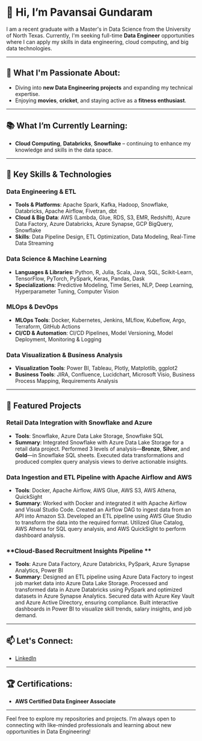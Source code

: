 # 👋 Hi, I’m Pavansai Gundaram

I am a recent graduate with a Master's in Data Science from the University of North Texas. Currently, I'm seeking full-time **Data Engineer** opportunities where I can apply my skills in data engineering, cloud computing, and big data technologies.

---

## 🌱 What I'm Passionate About:
- Diving into **new Data Engineering projects** and expanding my technical expertise.  
- Enjoying **movies**, **cricket**, and staying active as a **fitness enthusiast**.  

---

## 📚 What I’m Currently Learning:
- **Cloud Computing**, **Databricks**, **Snowflake** – continuing to enhance my knowledge and skills in the data space.

---

## 🧩 Key Skills & Technologies

### Data Engineering & ETL
- **Tools & Platforms**: Apache Spark, Kafka, Hadoop, Snowflake, Databricks, Apache Airflow, Fivetran, dbt
- **Cloud & Big Data**: AWS (Lambda, Glue, RDS, S3, EMR, Redshift), Azure Data Factory, Azure Databricks, Azure Synapse, GCP BigQuery, Snowflake
- **Skills**: Data Pipeline Design, ETL Optimization, Data Modeling, Real-Time Data Streaming

### Data Science & Machine Learning
- **Languages & Libraries**: Python, R, Julia, Scala, Java, SQL, Scikit-Learn, TensorFlow, PyTorch, PySpark, Keras, Pandas, Dask
- **Specializations**: Predictive Modeling, Time Series, NLP, Deep Learning, Hyperparameter Tuning, Computer Vision

### MLOps & DevOps
- **MLOps Tools**: Docker, Kubernetes, Jenkins, MLflow, Kubeflow, Argo, Terraform, GitHub Actions
- **CI/CD & Automation**: CI/CD Pipelines, Model Versioning, Model Deployment, Monitoring & Logging

### Data Visualization & Business Analysis
- **Visualization Tools**: Power BI, Tableau, Plotly, Matplotlib, ggplot2
- **Business Tools**: JIRA, Confluence, Lucidchart, Microsoft Visio, Business Process Mapping, Requirements Analysis

---

## 🌟 Featured Projects

### **Retail Data Integration with Snowflake and Azure**
- **Tools**: Snowflake, Azure Data Lake Storage, Snowflake SQL  
- **Summary**: Integrated Snowflake with Azure Data Lake Storage for a retail data project. Performed 3 levels of analysis—**Bronze**, **Silver**, and **Gold**—in Snowflake SQL sheets. Executed data transformations and produced complex query analysis views to derive actionable insights.

### **Data Ingestion and ETL Pipeline with Apache Airflow and AWS**
- **Tools**: Docker, Apache Airflow, AWS Glue, AWS S3, AWS Athena, QuickSight  
- **Summary**: Worked with Docker and integrated it with Apache Airflow and Visual Studio Code. Created an Airflow DAG to ingest data from an API into Amazon S3. Developed an ETL pipeline using AWS Glue Studio to transform the data into the required format. Utilized Glue Catalog, AWS Athena for SQL query analysis, and AWS QuickSight to perform dashboard analysis.

### **Cloud-Based Recruitment Insights Pipeline **
- **Tools**: Azure Data Factory, Azure Databricks, PySpark, Azure Synapse Analytics, Power BI  
- **Summary**: Designed an ETL pipeline using Azure Data Factory to ingest job market data into Azure Data Lake Storage. Processed and transformed data in Azure Databricks using PySpark and optimized datasets in Azure Synapse Analytics. Secured data with Azure Key Vault and Azure Active Directory, ensuring compliance. Built interactive dashboards in Power BI to visualize skill trends, salary insights, and job demand.

---

## 📫 Let's Connect:
- [LinkedIn](https://www.linkedin.com/in/gundaram-pavan-sai)

---

## 🏆 Certifications:
- **AWS Certified Data Engineer Associate**

---

Feel free to explore my repositories and projects. I’m always open to connecting with like-minded professionals and learning about new opportunities in Data Engineering!
